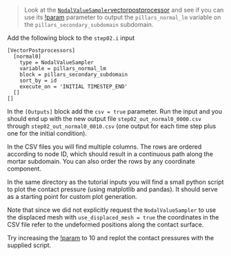 > Look at the
> [`NodalValueSampler`](NodalValueSampler.md)[vectorpostprocessor](VectorPostprocessors/index.md)
> and see if you can use its
> [!param](/VectorPostprocessors/NodalValueSampler/block) parameter to output the
> `pillars_normal_lm` variable on the `pillars_secondary_subdomain` subdomain.

Add the following block to the `step02.i` input

```
[VectorPostprocessors]
  [normal0]
    type = NodalValueSampler
    variable = pillars_normal_lm
    block = pillars_secondary_subdomain
    sort_by = id
    execute_on = 'INITIAL TIMESTEP_END'
  []
[]
```

In the `[Outputs]` block add the `csv = true` parameter. Run the input and you
should end up with the new output file `step02_out_normal0_0000.csv` through
`step02_out_normal0_0010.csv` (one output for each time step plus one for the
initial condition).

In the CSV files you will find multiple columns. The rows are ordered according
to node ID, which should result in a continuous path along the mortar subdomain.
You can also order the rows by any coordinate component.

In the same directory as the tutorial inputs you will find a small python script
to plot the contact pressure (using matplotlib and pandas). It should serve as a
starting point for custom plot generation.

Note that since we did not explicitly request the `NodalValueSampler` to use the
displaced mesh with `use_displaced_mesh = true` the coordinates in the CSV file
refer to the undeformed positions along the contact surface.

Try increasing the [!param](/Executioner/Transient/end_time) to 10 and replot the
contact pressures with the supplied script.
